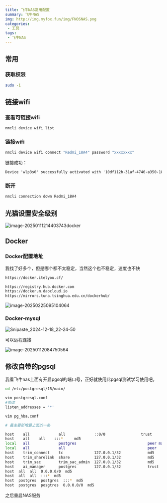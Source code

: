 ```yaml
---
title: 飞牛NAS常用配置
summary: 飞牛NAS
img: http://img.myfox.fun/img/FNOSNAS.png
categories:
 - 工具
tags:
 - 飞牛NAS
---
```


## 常用

### 获取权限

```sh
sudo -i 
```

## 链接wifi

### 查看可链接wifi

```sh
nmcli device wifi list
```

### 链接wifi

```sh
nmcli device wifi connect "Redmi_18A4" password "xxxxxxxx"
```

链接成功：

```txt
Device 'wlp3s0' successfully activated with '10df112b-31af-4746-a350-1892b7dd78df'.
```

### 断开

```sh
nmcli connection down Redmi_18A4
```

## 光猫设置安全级别

![image-20250111214403743](http://img.myfox.fun/img/image-20250111214403743.png)docker

## Docker

### Docker配置地址

我找了好多个，但是哪个都不太稳定，当然这个也不稳定，速度也不快

```txt
https://docker.itelyou.cf/

https://registry.hub.docker.com
https://docker.m.daocloud.io
https://mirrors.tuna.tsinghua.edu.cn/dockerhub/
```

![image-20250225095104064](http://img.myfox.fun/img/image-20250225095104064.png)

### Docker-mysql

![Snipaste_2024-12-18_22-24-50](http://img.myfox.fun/img/Snipaste_2024-12-18_22-24-50.png)

可以远程连接

![image-20250112084750564](http://img.myfox.fun/img/image-20250112084750564.png)

## 修改自带的pgsql

我看飞牛nas上面有开启pgsql的端口号，正好就使用此pgsql测试学习使用吧。

```sh
cd /etc/postgresql/15/main/

vim postgresql.conf 
#修改
listen_addresses = '*' 

vim pg_hba.conf
```

```sh
# 最主要新增最上面的一条

host    all             all             ::0/0                trust
host    all    all    :::*     md5
local   all             postgres                                peer map=trim_root
local   all             all                                     peer
host    trim_connect    tc              127.0.0.1/32            md5
host    trim_sharelink  share           127.0.0.1/32            md5
host    trim_sac        trim_sac_admin  127.0.0.1/32            md5
host    ai_manager      postgres        127.0.0.1/32            trust
host  all  all  0.0.0.0/0  md5
host  all  all  :::*  md5
host  postgres  postgres  :::*  md5
host  postgres  posgtres  0.0.0.0/0  md5

```

之后重启NAS服务
